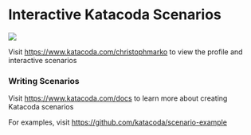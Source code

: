 # Interactive Katacoda Scenarios

[![](http://shields.katacoda.com/katacoda/christophmarko/count.svg)](https://www.katacoda.com/christophmarko "Get your profile on Katacoda.com")

Visit https://www.katacoda.com/christophmarko to view the profile and interactive scenarios

### Writing Scenarios
Visit https://www.katacoda.com/docs to learn more about creating Katacoda scenarios

For examples, visit https://github.com/katacoda/scenario-example

